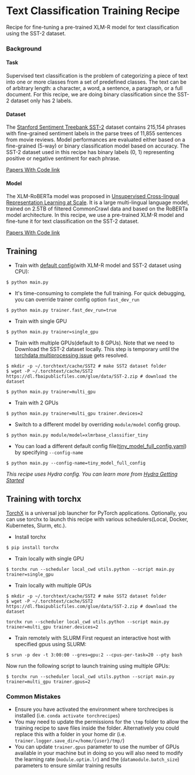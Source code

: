 # Text Classification Training Recipe

Recipe for fine-tuning a pre-trained XLM-R model for text classification using the SST-2 dataset.

### Background
#### Task
Supervised text classification is the problem of categorizing a piece of text into one or more classes from a set of predefined classes. The text can be of arbitrary length: a character, a word, a sentence, a paragraph, or a full document. For this recipe, we are doing binary classification since the SST-2 dataset only has 2 labels.

#### Dataset
The [Stanford Sentiment Treebank SST-2](https://aclanthology.org/D13-1170/) dataset contains 215,154 phrases with fine-grained sentiment labels in the parse trees of 11,855 sentences from movie reviews. Model performances are evaluated either based on a fine-grained (5-way) or binary classification model based on accuracy. The SST-2 dataset used in this recipe has binary labels (0, 1) representing positive or negative sentiment for each phrase.

[Papers With Code link](https://paperswithcode.com/dataset/sst)

#### Model
The XLM-RoBERTa model was proposed in [Unsupervised Cross-lingual Representation Learning at Scale](https://arxiv.org/abs/1911.02116). It is a large multi-lingual language model, trained on 2.5TB of filtered CommonCrawl data and based on the RoBERTa model architecture. In this recipe, we use a pre-trained XLM-R model and fine-tune it for text classification on the SST-2 dataset.

[Papers With Code link](https://paperswithcode.com/paper/unsupervised-cross-lingual-representation-1)

## Training
* Train with [default config](https://github.com/facebookresearch/recipes/blob/main/torchrecipes/text/doc_classification/conf/default_config.yaml)(with XLM-R model and SST-2 dataset using CPU):
```
$ python main.py
```
* It's time-consuming to complete the full training. For quick debugging, you can override trainer config option `fast_dev_run`
```
$ python main.py trainer.fast_dev_run=true
```
* Train with single GPU
```
$ python main.py trainer=single_gpu
```
* Train with multiple GPUs(default to 8 GPUs). Note that we need to Download the SST-2 dataset locally. This step is temporary until the [torchdata multiprocessing issue](https://github.com/pytorch/data/issues/144) gets resolved.
```
$ mkdir -p ~/.torchtext/cache/SST2 # make SST2 dataset folder
$ wget -P ~/.torchtext/cache/SST2 https://dl.fbaipublicfiles.com/glue/data/SST-2.zip # download the dataset

$ python main.py trainer=multi_gpu
```
* Train with 2 GPUs
```
$ python main.py trainer=multi_gpu trainer.devices=2
```
* Switch to a different model by overriding `module/model` config group.
```
$ python main.py module/model=xlmrbase_classifier_tiny
```
* You can load a different default config file([tiny_model_full_config.yaml](https://github.com/facebookresearch/recipes/blob/main/torchrecipes/text/doc_classification/conf/tiny_model_full_config.yaml)) by specifying `--config-name`
```
$ python main.py --config-name=tiny_model_full_config
```
*This recipe uses Hydra config. You can learn more from [Hydra Getting Started](https://hydra.cc/docs/intro/)*

## Training with torchx
[TorchX](https://pytorch.org/torchx/0.2.0dev0/) is a universal job launcher for PyTorch applications. Optionally, you can use torchx to launch this recipe with various schedulers(Local, Docker, Kubernetes, Slurm, etc.).

* Install torchx
```
$ pip install torchx
```
* Train locally with single GPU
```
$ torchx run --scheduler local_cwd utils.python --script main.py trainer=single_gpu
```

* Train locally with multiple GPUs

```
$ mkdir -p ~/.torchtext/cache/SST2 # make SST2 dataset folder
$ wget -P ~/.torchtext/cache/SST2 https://dl.fbaipublicfiles.com/glue/data/SST-2.zip # download the dataset

torchx run --scheduler local_cwd utils.python --script main.py trainer=multi_gpu trainer.devices=2
```

* Train remotely with SLURM
First request an interactive host with specified gpus using SLURM:
```
$ srun -p dev -t 3:00:00 --gres=gpu:2 --cpus-per-task=20 --pty bash
```

Now run the following script to launch training using multiple GPUs:
```
$ torchx run --scheduler local_cwd utils.python --script main.py trainer=multi_gpu trainer.gpus=2
```

### Common Mistakes
* Ensure you have activated the environment where torchrecipes is installed (i.e. `conda activate torchrecipes`)
* You may need to update the permissions for the `\tmp` folder to allow the training recipe to save files inside the folder. Alternatively you could replace this with a folder in your home dir (i.e. `trainer.logger.save_dir=/home/{user}/tmp/`)
* You can update `trainer.gpus` parameter to use the number of GPUs available in your machine but in doing so you will also need to modify the learning rate (`module.optim.lr`) and the (`datamodule.batch_size`) parameters to ensure similar training results
